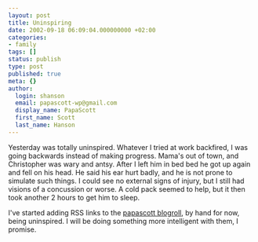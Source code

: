 ```yaml
---
layout: post
title: Uninspiring
date: 2002-09-18 06:09:04.000000000 +02:00
categories:
- family
tags: []
status: publish
type: post
published: true
meta: {}
author:
  login: shanson
  email: papascott-wp@gmail.com
  display_name: PapaScott
  first_name: Scott
  last_name: Hanson
---
```

<p>Yesterday was totally uninspired. Whatever I tried at work backfired, I was going backwards instead of making progress. Mama's out of town, and Christopher was wary and antsy. After I left him in bed bed he got up again and fell on his head. He said his ear hurt badly, and he is not prone to simulate such things. I could see no external signs of injury, but I still had visions of a concussion or worse. A cold pack seemed to help, but it then took another 2 hours to get him to sleep. </p>
<p>I've started adding RSS links to the <a href="https://www.papascott.de/sidebar.php">papascott blogroll</a>, by hand for now, being uninspired. I will be doing something more intelligent with them,  I promise.</p>
